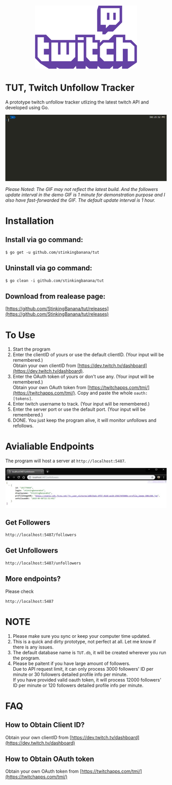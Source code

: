<p align="center"><a href="https://www.twitch.tv/" target="_blank" rel="noopener noreferrer"><img src="doc/Combo_Purple_RGB.png" height="196" alt="Twitch TV logo"></a></p>

# TUT, Twitch Unfollow Tracker
A prototype twitch unfollow tracker utlizing the latest twitch API and developed using Go.
<p align="center"><a href="https://www.twitch.tv/" target="_blank" rel="noopener noreferrer"><img src="doc/tut.gif" alt="TUT demo"></a></p>

_Please Noted: The GIF may not reflect the latest build. And the followers update interval in the demo GIF is 1 minute for demonstration purpose and I also have fast-forwarded the GIF. The default update interval is 1 hour._

# Installation
## Install via go command:
```
$ go get -u github.com/stinkingbanana/tut
```
## Uninstall via go command:
```
$ go clean -i github.com/stinkingbanana/tut
```

## Download from realease page:  
[https://github.com/StinkingBanana/tut/releases](https://github.com/StinkingBanana/tut/releases)

# To Use

1. Start the program 
2. Enter the clientID of yours or use the default clientID. (Your input will be remembered.)  
Obtain your own clientID from [https://dev.twitch.tv/dashboard](https://dev.twitch.tv/dashboard).  
3. Enter the OAuth token of yours or don't use any. (Your input will be remembered.)  
Obtain your own OAuth token from [https://twitchapps.com/tmi/](https://twitchapps.com/tmi/). Copy and paste the whole ```oauth:[tokens]```.  
3. Enter twitch username to track. (Your input will be remembered.)
4. Enter the server port or use the default port. (Your input will be remembered.)
5. DONE. You just keep the program alive, it will monitor unfollows and refollows.

# Avialiable Endpoints
The program will host a server at ```http://localhost:5487```.
<p align="center"><a href="https://www.twitch.tv/" target="_blank" rel="noopener noreferrer"><img src="doc/getunfollowers.jpg" alt="TUT endpoints demo"></a></p>

## Get Followers
```
http://localhost:5487/followers
```

## Get Unfollowers
```
http://localhost:5487/unfollowers
```

## More endpoints?
Please check
```
http://localhost:5487
```

# NOTE
1. Please make sure you sync or keep your computer time updated.
2. This is a quick and dirty prototype, not perfect at all. Let me know if there is any issues.
3. The default database name is ```TUT.db```, it will be created wherever you run the program. 
4. Please be paitent if you have large amount of followers.  
Due to API request limit, it can only process 3000 followers' ID per minute or 30 followers detailed profile info per minute.  
If you have provided valid oauth token, it will process 12000 followers' ID per minute or 120 followers detailed profile info per minute.

# FAQ
## How to Obtain Client ID?
Obtain your own clientID from [https://dev.twitch.tv/dashboard](https://dev.twitch.tv/dashboard)

## How to Obtain OAuth token
Obtain your own OAuth token from [https://twitchapps.com/tmi/](https://twitchapps.com/tmi/)